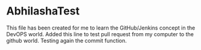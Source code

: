 # AbhilashaTest
This file has been created for me to learn the GitHub/Jenkins concept in the DevOPS world.
Added this line to test pull request from my computer to the github world.
Testing again the commit function.

